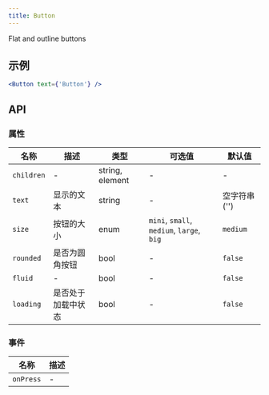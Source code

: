 ```yaml
---
title: Button
---
```

Flat and outline buttons

## 示例

```jsx
<Button text={'Button'} />
```

## API

### 属性
名称 | 描述 | 类型 | 可选值 | 默认值
--- | --- | --- | --- | ---
`children` | - | string, element | - | -
`text` | 显示的文本 | string | - | 空字符串 ('')
`size` | 按钮的大小 | enum | `mini`, `small`, `medium`, `large`, `big` | `medium`
`rounded` | 是否为圆角按钮 | bool | - | `false`
`fluid` | - | bool | - | `false`
`loading` | 是否处于加载中状态 | bool | - | `false`

### 事件
名称 | 描述
--- | ---
`onPress` | -
